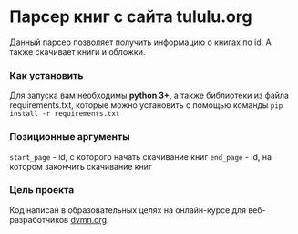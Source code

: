 # Парсер книг с сайта tululu.org

Данный парсер позволяет получить информацию о книгах по id. А также скачивает книги и обложки.

### Как установить
Для запуска вам необходимы **python 3+**, а также библиотеки из файла requirements.txt, которые можно установить с помощью команды `pip install -r requirements.txt`


### Позиционные аргументы
`start_page` - id, с которого начать скачивание книг
`end_page` - id, на котором закончить скачивание книг

### Цель проекта

Код написан в образовательных целях на онлайн-курсе для веб-разработчиков [dvmn.org](https://dvmn.org/).